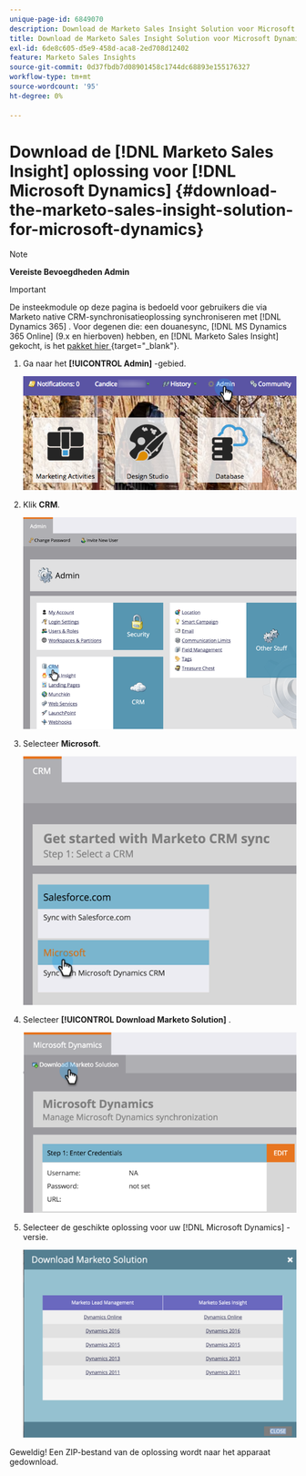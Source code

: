 ```yaml
---
unique-page-id: 6849070
description: Download de Marketo Sales Insight Solution voor Microsoft Dynamics - Marketo Docs - Productdocumentatie
title: Download de Marketo Sales Insight Solution voor Microsoft Dynamics
exl-id: 6de8c605-d5e9-458d-aca8-2ed708d12402
feature: Marketo Sales Insights
source-git-commit: 0d37fbdb7d08901458c1744dc68893e155176327
workflow-type: tm+mt
source-wordcount: '95'
ht-degree: 0%

---
```


# Download de [!DNL Marketo Sales Insight] oplossing voor [!DNL Microsoft Dynamics] {#download-the-marketo-sales-insight-solution-for-microsoft-dynamics}

>[!NOTE]
>
>**Vereiste Bevoegdheden Admin**

>[!IMPORTANT]
>
>De insteekmodule op deze pagina is bedoeld voor gebruikers die via Marketo native CRM-synchronisatieoplossing synchroniseren met [!DNL Dynamics 365] . Voor degenen die: een douanesync, [!DNL MS Dynamics 365 Online] (9.x en hierboven) hebben, en [!DNL Marketo Sales Insight] gekocht, is het [ pakket hier ](https://mktg-cdn.marketo.com/community/MarketoSalesInsight_NonNative.zip){target="_blank"}.

1. Ga naar het **[!UICONTROL Admin]** -gebied.

   ![](assets/mainnavhand.png)

1. Klik **CRM**.

   ![](assets/image2015-3-11-13-3a7-3a11.png)

1. Selecteer **Microsoft**.

   ![](assets/image2016-5-3.png)

1. Selecteer **[!UICONTROL Download Marketo Solution]** .

   ![](assets/image2015-3-11-13-3a10-3a4.png)

1. Selecteer de geschikte oplossing voor uw [!DNL Microsoft Dynamics] -versie.

   ![](assets/msd-online.png)

Geweldig! Een ZIP-bestand van de oplossing wordt naar het apparaat gedownload.
